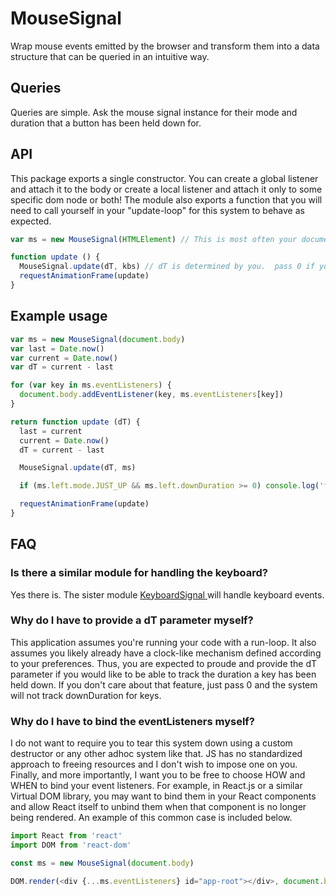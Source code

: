 # MouseSignal

Wrap mouse events emitted by the browser and transform them into a data structure that can be queried in an intuitive way.

## Queries

Queries are simple.  Ask the mouse signal instance for their mode and duration that a button has been held down for. 

## API

This package exports a single constructor.  You can create a global listener and attach it to the body or create a local listener and attach it only to some specific dom node or both!  The module also exports a function that you will need to call yourself in your "update-loop" for this system to behave as expected.

```javascript
var ms = new MouseSignal(HTMLElement) // This is most often your document body

function update () {
  MouseSignal.update(dT, kbs) // dT is determined by you.  pass 0 if you don't care about downDuration for keys
  requestAnimationFrame(update)
}
```

## Example usage

```javascript
var ms = new MouseSignal(document.body)
var last = Date.now()
var current = Date.now()
var dT = current - last

for (var key in ms.eventListeners) {
  document.body.addEventListener(key, ms.eventListeners[key])
}

return function update (dT) {
  last = current
  current = Date.now()
  dT = current - last

  MouseSignal.update(dT, ms)

  if (ms.left.mode.JUST_UP && ms.left.downDuration >= 0) console.log('fire the missiles')

  requestAnimationFrame(update)
}
```

## FAQ
### Is there a similar module for handling the keyboard?
Yes there is.  The sister module [KeyboardSignal ](https://github.com/stevekane/keyboard-signal) will handle keyboard events.

### Why do I have to provide a dT parameter myself?
This application assumes you're running your code with a run-loop.  It also assumes you likely already have a clock-like mechanism defined according to your preferences.  Thus, you are expected to proude and provide the dT parameter if you would like to be able to track the duration a key has been held down.  If you don't care about that feature, just pass 0 and the system will not track downDuration for keys.

### Why do I have to bind the eventListeners myself?
I do not want to require you to tear this system down using a custom destructor or any other adhoc system like that.  JS has no standardized approach to freeing resources and I don't wish to impose one on you.  Finally, and more importantly, I want you to be free to choose HOW and WHEN to bind your event listeners.  For example, in React.js or a similar Virtual DOM library, you may want to bind them in your React components and allow React itself to unbind them when that component is no longer being rendered.  An example of this common case is included below.

```javascript
import React from 'react'
import DOM from 'react-dom'

const ms = new MouseSignal(document.body)

DOM.render(<div {...ms.eventListeners} id="app-root"></div>, document.body)
```
